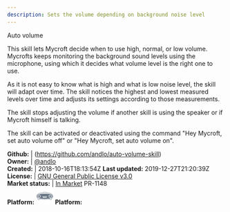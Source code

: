 ```yaml
---
description: Sets the volume depending on background noise level
---
```

Auto volume

This skill lets Mycroft decide when to use high, normal, or low volume. Mycrofts keeps monitoring the background sound levels using the microphone, using which it decides what volume level is the right one to use.

As it is not easy to know what is high and what is low noise level, the skill will adapt over time. The skill notices the highest and lowest measured levels over time and adjusts its settings according to those measurements.

The skill stops adjusting the volume if another skill is using the speaker or if Mycroft himself is talking.

The skill can be activated or deactivated using the command "Hey Mycroft, set auto volume off" or "Hey Mycroft, set auto volume on".

**Github:** | (https://github.com/andlo/auto-volume-skill)  
**Owner:** | [@andlo](https://github.com/andlo)  
**Created:** | 2018-10-16T18:13:54Z  **Last updated:** 2019-12-27T21:20:39Z  
**License:** | [GNU General Public License v3.0](https://api.github.com/licenses/gpl-3.0)  
**Market status:** | [In Market](https://market.mycroft.ai/skill/auto-volume) PR-1148  
**Platform:**   ![](.gitbook/assets/mark-1-icon.png) **Platform:**    
